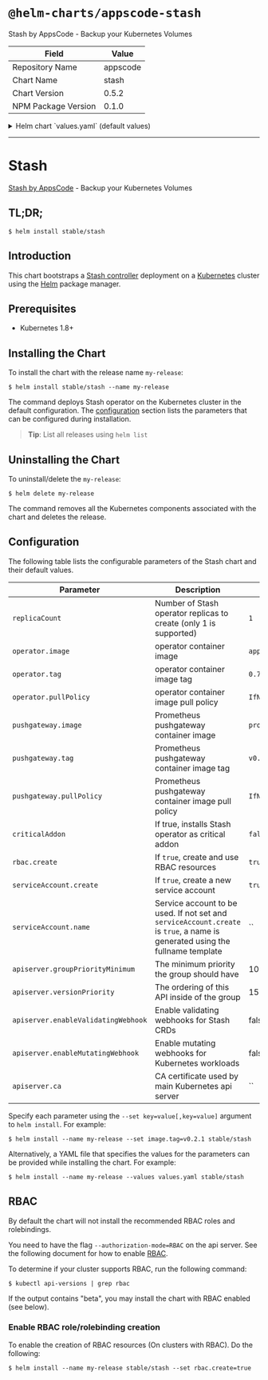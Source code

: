 # `@helm-charts/appscode-stash`

Stash by AppsCode - Backup your Kubernetes Volumes

| Field               | Value    |
| ------------------- | -------- |
| Repository Name     | appscode |
| Chart Name          | stash    |
| Chart Version       | 0.5.2    |
| NPM Package Version | 0.1.0    |

<details>

<summary>Helm chart `values.yaml` (default values)</summary>

```yaml
# Default values for stash.
# This is a YAML-formatted file.
# Declare variables to be passed into your templates.
replicaCount: 1
operator:
  image: appscode/stash
  tag: 0.7.0-rc.1
pushgateway:
  image: prom/pushgateway
  tag: v0.4.0
## Optionally specify an array of imagePullSecrets.
## Secrets must be manually created in the namespace.
## ref: https://kubernetes.io/docs/concepts/containers/images/#specifying-imagepullsecrets-on-a-pod
##
# imagePullSecrets:
#   - name: myRegistryKeySecretName
## Specify a imagePullPolicy
## ref: http://kubernetes.io/docs/user-guide/images/#pre-pulling-images
##
imagePullPolicy: IfNotPresent
## Installs Stash operator as critical addon
## https://kubernetes.io/docs/tasks/administer-cluster/guaranteed-scheduling-critical-addon-pods/
criticalAddon: false

## Install Default RBAC roles and bindings
rbac:
  # Specifies whether RBAC resources should be created
  create: true

serviceAccount:
  # Specifies whether a ServiceAccount should be created
  create: true
  # The name of the ServiceAccount to use.
  # If not set and create is true, a name is generated using the fullname template
  name:

apiserver:
  # groupPriorityMinimum is the minimum priority the group should have. Please see
  # https://github.com/kubernetes/kube-aggregator/blob/release-1.9/pkg/apis/apiregistration/v1beta1/types.go#L58-L64
  # for more information on proper values of this field.
  groupPriorityMinimum: 10000
  # versionPriority is the ordering of this API inside of the group. Please see
  # https://github.com/kubernetes/kube-aggregator/blob/release-1.9/pkg/apis/apiregistration/v1beta1/types.go#L66-L70
  # for more information on proper values of this field
  versionPriority: 15
  # enableAdmissionWebhook is used to configure apiserver as ValidationWebhook for Voyager CRDs
  enableAdmissionWebhook: false
  # CA certificate used by main Kubernetes api server
  ca:
```

</details>

---

# Stash

[Stash by AppsCode](https://github.com/appscode/stash) - Backup your Kubernetes Volumes

## TL;DR;

```console
$ helm install stable/stash
```

## Introduction

This chart bootstraps a [Stash controller](https://github.com/appscode/stash) deployment on a [Kubernetes](http://kubernetes.io) cluster using the [Helm](https://helm.sh) package manager.

## Prerequisites

- Kubernetes 1.8+

## Installing the Chart

To install the chart with the release name `my-release`:

```console
$ helm install stable/stash --name my-release
```

The command deploys Stash operator on the Kubernetes cluster in the default configuration. The [configuration](#configuration) section lists the parameters that can be configured during installation.

> **Tip**: List all releases using `helm list`

## Uninstalling the Chart

To uninstall/delete the `my-release`:

```console
$ helm delete my-release
```

The command removes all the Kubernetes components associated with the chart and deletes the release.

## Configuration

The following table lists the configurable parameters of the Stash chart and their default values.

| Parameter                           | Description                                                                                                                   | Default            |
| ----------------------------------- | ----------------------------------------------------------------------------------------------------------------------------- | ------------------ |
| `replicaCount`                      | Number of Stash operator replicas to create (only 1 is supported)                                                             | `1`                |
| `operator.image`                    | operator container image                                                                                                      | `appscode/stash`   |
| `operator.tag`                      | operator container image tag                                                                                                  | `0.7.0-rc.1`       |
| `operator.pullPolicy`               | operator container image pull policy                                                                                          | `IfNotPresent`     |
| `pushgateway.image`                 | Prometheus pushgateway container image                                                                                        | `prom/pushgateway` |
| `pushgateway.tag`                   | Prometheus pushgateway container image tag                                                                                    | `v0.4.0`           |
| `pushgateway.pullPolicy`            | Prometheus pushgateway container image pull policy                                                                            | `IfNotPresent`     |
| `criticalAddon`                     | If true, installs Stash operator as critical addon                                                                            | `false`            |
| `rbac.create`                       | If `true`, create and use RBAC resources                                                                                      | `true`             |
| `serviceAccount.create`             | If `true`, create a new service account                                                                                       | `true`             |
| `serviceAccount.name`               | Service account to be used. If not set and `serviceAccount.create` is `true`, a name is generated using the fullname template | ``                 |
| `apiserver.groupPriorityMinimum`    | The minimum priority the group should have                                                                                    | 10000              |
| `apiserver.versionPriority`         | The ordering of this API inside of the group                                                                                  | 15                 |
| `apiserver.enableValidatingWebhook` | Enable validating webhooks for Stash CRDs                                                                                     | false              |
| `apiserver.enableMutatingWebhook`   | Enable mutating webhooks for Kubernetes workloads                                                                             | false              |
| `apiserver.ca`                      | CA certificate used by main Kubernetes api server                                                                             | ``                 |

Specify each parameter using the `--set key=value[,key=value]` argument to `helm install`. For example:

```console
$ helm install --name my-release --set image.tag=v0.2.1 stable/stash
```

Alternatively, a YAML file that specifies the values for the parameters can be provided while
installing the chart. For example:

```console
$ helm install --name my-release --values values.yaml stable/stash
```

## RBAC

By default the chart will not install the recommended RBAC roles and rolebindings.

You need to have the flag `--authorization-mode=RBAC` on the api server. See the following document for how to enable [RBAC](https://kubernetes.io/docs/admin/authorization/rbac/).

To determine if your cluster supports RBAC, run the following command:

```console
$ kubectl api-versions | grep rbac
```

If the output contains "beta", you may install the chart with RBAC enabled (see below).

### Enable RBAC role/rolebinding creation

To enable the creation of RBAC resources (On clusters with RBAC). Do the following:

```console
$ helm install --name my-release stable/stash --set rbac.create=true
```
